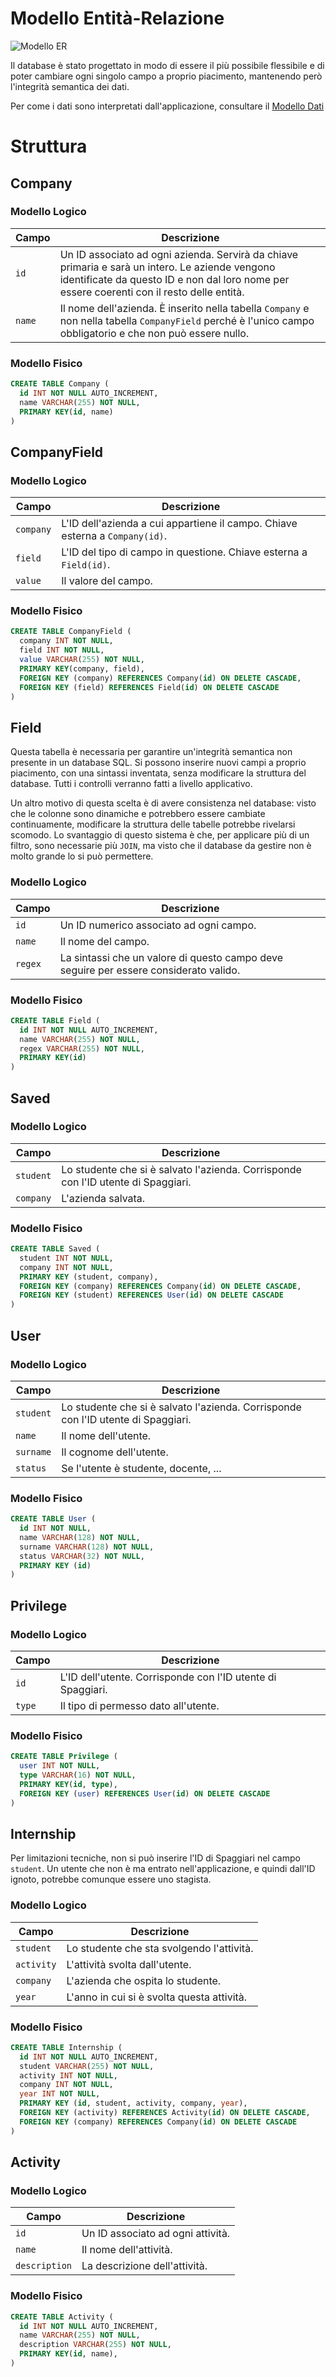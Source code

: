 # Modello Entità-Relazione

![Modello ER](img/er_model.png)

Il database è stato progettato in modo di essere il più possibile flessibile e di poter cambiare ogni singolo campo a proprio piacimento, mantenendo però l'integrità semantica dei dati.

Per come i dati sono interpretati dall'applicazione, consultare il [Modello Dati](./data_models.md)

# Struttura

## Company

### Modello Logico

| Campo  | Descrizione |
| ------ | ----------- |
| `id`   | Un ID associato ad ogni azienda. Servirà da chiave primaria e sarà un intero. Le aziende vengono identificate da questo ID e non dal loro nome per essere coerenti con il resto delle entità. |
| `name` | Il nome dell'azienda. È inserito nella tabella `Company` e non nella tabella `CompanyField` perché è l'unico campo obbligatorio e che non può essere nullo. |

### Modello Fisico

```SQL
CREATE TABLE Company (
  id INT NOT NULL AUTO_INCREMENT,
  name VARCHAR(255) NOT NULL,
  PRIMARY KEY(id, name)
)
```

## CompanyField

### Modello Logico

|   Campo   | Descrizione |
| --------- | ----------- |
| `company` | L'ID dell'azienda a cui appartiene il campo. Chiave esterna a `Company(id)`. |
|  `field`  | L'ID del tipo di campo in questione. Chiave esterna a `Field(id)`.
|  `value`  | Il valore del campo. |

### Modello Fisico

```SQL
CREATE TABLE CompanyField (
  company INT NOT NULL,
  field INT NOT NULL,
  value VARCHAR(255) NOT NULL,
  PRIMARY KEY(company, field),
  FOREIGN KEY (company) REFERENCES Company(id) ON DELETE CASCADE,
  FOREIGN KEY (field) REFERENCES Field(id) ON DELETE CASCADE
)
```

## Field

Questa tabella è necessaria per garantire un'integrità semantica non presente in un database SQL. Si possono inserire nuovi campi a proprio piacimento, con una sintassi inventata, senza modificare la struttura del database. Tutti i controlli verranno fatti a livello applicativo.

Un altro motivo di questa scelta è di avere consistenza nel database: visto che le colonne sono dinamiche e potrebbero essere cambiate continuamente, modificare la struttura delle tabelle potrebbe rivelarsi scomodo. Lo svantaggio di questo sistema è che, per applicare più di un filtro, sono necessarie più `JOIN`, ma visto che il database da gestire non è molto grande lo si può permettere.

### Modello Logico

|  Campo   | Descrizione |
| -------- | ----------- |
| `id`     | Un ID numerico associato ad ogni campo. |
| `name`   | Il nome del campo. |
| `regex`  | La sintassi che un valore di questo campo deve seguire per essere considerato valido. |

### Modello Fisico

```SQL
CREATE TABLE Field (
  id INT NOT NULL AUTO_INCREMENT,
  name VARCHAR(255) NOT NULL,
  regex VARCHAR(255) NOT NULL,
  PRIMARY KEY(id)
)
```

## Saved

### Modello Logico

|   Campo   | Descrizione |
| --------- | ----------- |
| `student` | Lo studente che si è salvato l'azienda. Corrisponde con l'ID utente di Spaggiari. |
| `company` | L'azienda salvata. |

### Modello Fisico

```SQL
CREATE TABLE Saved (
  student INT NOT NULL,
  company INT NOT NULL,
  PRIMARY KEY (student, company),
  FOREIGN KEY (company) REFERENCES Company(id) ON DELETE CASCADE,
  FOREIGN KEY (student) REFERENCES User(id) ON DELETE CASCADE
)
```

## User

### Modello Logico

|   Campo   | Descrizione |
| --------- | ----------- |
| `student` | Lo studente che si è salvato l'azienda. Corrisponde con l'ID utente di Spaggiari. |
| `name` | Il nome dell'utente. |
| `surname` | Il cognome dell'utente. |
| `status` | Se l'utente è studente, docente, ... |

### Modello Fisico

```SQL
CREATE TABLE User (
  id INT NOT NULL,
  name VARCHAR(128) NOT NULL,
  surname VARCHAR(128) NOT NULL,
  status VARCHAR(32) NOT NULL,
  PRIMARY KEY (id)
)
```

## Privilege

### Modello Logico

| Campo  | Descrizione |
| ------ | ----------- |
| `id`   | L'ID dell'utente. Corrisponde con l'ID utente di Spaggiari. |
| `type` | Il tipo di permesso dato all'utente. |

### Modello Fisico

```SQL
CREATE TABLE Privilege (
  user INT NOT NULL,
  type VARCHAR(16) NOT NULL,
  PRIMARY KEY(id, type),
  FOREIGN KEY (user) REFERENCES User(id) ON DELETE CASCADE
)
```

## Internship

Per limitazioni tecniche, non si può inserire l'ID di Spaggiari nel campo `student`. Un utente che non è ma entrato nell'applicazione, e quindi dall'ID ignoto, potrebbe comunque essere uno stagista.

### Modello Logico

|   Campo    | Descrizione |
| ---------- | ----------- |
| `student`  | Lo studente che sta svolgendo l'attività. |
| `activity` | L'attività svolta dall'utente. |
| `company` | L'azienda che ospita lo studente. |
| `year` | L'anno in cui si è svolta questa attività. |

### Modello Fisico

```SQL
CREATE TABLE Internship (
  id INT NOT NULL AUTO_INCREMENT,
  student VARCHAR(255) NOT NULL,
  activity INT NOT NULL,
  company INT NOT NULL,
  year INT NOT NULL,
  PRIMARY KEY (id, student, activity, company, year),
  FOREIGN KEY (activity) REFERENCES Activity(id) ON DELETE CASCADE,
  FOREIGN KEY (company) REFERENCES Company(id) ON DELETE CASCADE
)
```

## Activity

### Modello Logico

|   Campo   | Descrizione |
| --------- | ----------- |
| `id`      | Un ID associato ad ogni attività. |
| `name` | Il nome dell'attività. |
| `description` | La descrizione dell'attività. |

### Modello Fisico

```SQL
CREATE TABLE Activity (
  id INT NOT NULL AUTO_INCREMENT,
  name VARCHAR(255) NOT NULL,
  description VARCHAR(255) NOT NULL,
  PRIMARY KEY(id, name),
)
```
